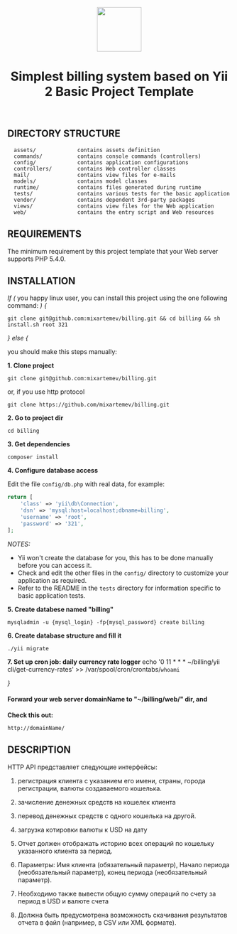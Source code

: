 <p align="center">
    <a href="https://github.com/yiisoft" target="_blank">
        <img src="https://avatars0.githubusercontent.com/u/993323" height="100px">
    </a>
    <h1 align="center">Simplest billing system based on Yii 2 Basic Project Template</h1>
    <br>
</p>


DIRECTORY STRUCTURE
-------------------

      assets/             contains assets definition
      commands/           contains console commands (controllers)
      config/             contains application configurations
      controllers/        contains Web controller classes
      mail/               contains view files for e-mails
      models/             contains model classes
      runtime/            contains files generated during runtime
      tests/              contains various tests for the basic application
      vendor/             contains dependent 3rd-party packages
      views/              contains view files for the Web application
      web/                contains the entry script and Web resources



REQUIREMENTS
------------

The minimum requirement by this project template that your Web server supports PHP 5.4.0.


INSTALLATION
------------

*If (* you happy linux user, you can install this project using the one following command: *) {*

~~~
git clone git@github.com:mixartemev/billing.git && cd billing && sh install.sh root 321
~~~

*} else {*

you should make this steps manually:

**1. Clone project**
~~~
git clone git@github.com:mixartemev/billing.git
~~~
or, if you use http protocol
~~~
git clone https://github.com/mixartemev/billing.git
~~~


**2. Go to project dir**
~~~
cd billing
~~~

**3. Get dependencies**
~~~
composer install
~~~

**4. Configure database access**

Edit the file `config/db.php` with real data, for example:
```php
return [
    'class' => 'yii\db\Connection',
    'dsn' => 'mysql:host=localhost;dbname=billing',
    'username' => 'root',
    'password' => '321',
];
```
*NOTES:*
- Yii won't create the database for you, this has to be done manually before you can access it.
- Check and edit the other files in the `config/` directory to customize your application as required.
- Refer to the README in the `tests` directory for information specific to basic application tests.


**5. Create databese named "billing"**
~~~
mysqladmin -u {mysql_login} -fp{mysql_password} create billing
~~~

**6. Create database structure and fill it**
~~~
./yii migrate
~~~

**7. Set up cron job: daily currency rate logger**
echo '0 11 * * * ~/billing/yii cli/get-currency-rates' >> /var/spool/cron/crontabs/`whoami`

*}*

#### Forward your web server domainName to "~/billing/web/" dir, and

**Check this out:**
~~~
http://domainName/
~~~

DESCRIPTION
-----------

HTTP API представляет следующие интерфейсы:
1) регистрация клиента с указанием его имени, страны, города регистрации, валюты
создаваемого кошелька.



2) зачисление денежных средств на кошелек клиента
3) перевод денежных средств с одного кошелька на другой.
4) загрузка котировки валюты к USD на дату

7) Отчет должен отображать историю всех операций по кошельку указанного клиента за период.
1) Параметры: Имя клиента (обязательный параметр), Начало периода (необязательный
параметр), конец периода (необязательный параметр).
2) Необходимо также вывести общую сумму операций по счету за период в USD и валюте счета
3) Должна быть предусмотрена возможность скачивания результатов отчета в файл (например,
в CSV или XML формате).